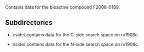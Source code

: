 Contains data for the bioactive compound F2008-0189.

## Subdirectories

- cside/ contains data for the C-side search space on rv1908c.

- nside/ contains data for the N-side search space on rv1908c.

